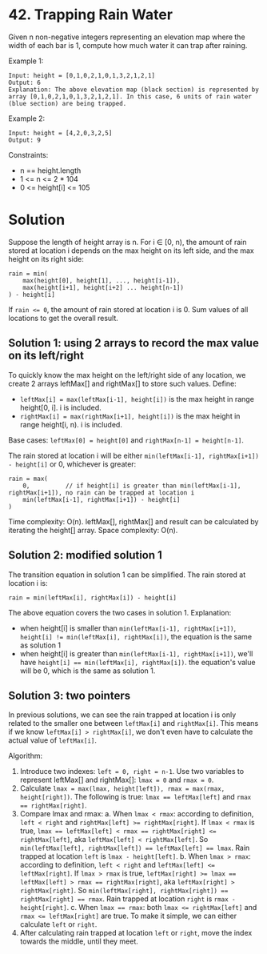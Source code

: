 # 42. Trapping Rain Water
Given n non-negative integers representing an elevation map where the width of each bar is 1, compute how much water it can trap after raining.

Example 1:

    Input: height = [0,1,0,2,1,0,1,3,2,1,2,1]
    Output: 6
    Explanation: The above elevation map (black section) is represented by array [0,1,0,2,1,0,1,3,2,1,2,1]. In this case, 6 units of rain water (blue section) are being trapped.

Example 2:

    Input: height = [4,2,0,3,2,5]
    Output: 9

Constraints:

* n == height.length
* 1 <= n <= 2 * 104
* 0 <= height[i] <= 105

# Solution
Suppose the length of height array is n. For i ∈ [0, n), the amount of rain stored at location i depends on the max height on its left side, and the max height on its right side:

    rain = min(
        max(height[0], height[1], ..., height[i-1]),
        max(height[i+1], height[i+2] ... height[n-1])
    ) - height[i]

If `rain <= 0`, the amount of rain stored at location i is 0. Sum values of all locations to get the overall result.

## Solution 1: using 2 arrays to record the max value on its left/right
To quickly know the max height on the left/right side of any location, we create 2 arrays leftMax[] and rightMax[] to store such values. Define:

* `leftMax[i] = max(leftMax[i-1], height[i])` is the max height in range height[0, i]. i is included.
* `rightMax[i] = max(rightMax[i+1], height[i])` is the max height in range height[i, n). i is included.

Base cases: `leftMax[0] = height[0]` and `rightMax[n-1] = height[n-1]`.

The rain stored at location i will be either `min(leftMax[i-1], rightMax[i+1]) - height[i]` or 0, whichever is greater:

    rain = max(
        0,          // if height[i] is greater than min(leftMax[i-1], rightMax[i+1]), no rain can be trapped at location i
        min(leftMax[i-1], rightMax[i+1]) - height[i]
    )

Time complexity: O(n). leftMax[], rightMax[] and result can be calculated by iterating the height[] array.
Space complexity: O(n).

## Solution 2: modified solution 1
The transition equation in solution 1 can be simplified. The rain stored at location i is:

    rain = min(leftMax[i], rightMax[i]) - height[i]

The above equation covers the two cases in solution 1. Explanation:

* when height[i] is smaller than `min(leftMax[i-1], rightMax[i+1])`, `height[i] != min(leftMax[i], rightMax[i])`, the equation is the same as solution 1
* when height[i] is greater than `min(leftMax[i-1], rightMax[i+1])`, we'll have `height[i] == min(leftMax[i], rightMax[i])`. the equation's value will be 0, which is the same as solution 1.

## Solution 3: two pointers
In previous solutions, we can see the rain trapped at location i is only related to the smaller one between `leftMax[i]` and `rightMax[i]`. This means if we know `leftMax[i] > rightMax[i]`, we don't even have to calculate the actual value of `leftMax[i]`.

Algorithm:

1. Introduce two indexes: `left = 0, right = n-1`. Use two variables to represent leftMax[] and rightMax[]: `lmax = 0` and `rmax = 0`.
2. Calculate `lmax = max(lmax, height[left]), rmax = max(rmax, height[right])`. The following is true: `lmax == leftMax[left]` and `rmax == rightMax[right]`.
3. Compare lmax and rmax:
    a. When `lmax < rmax`: according to definition, `left < right` and `rightMax[left] >= rightMax[right]`. If `lmax < rmax` is true, `lmax == leftMax[left] < rmax == rightMax[right] <= rightMax[left]`, aka `leftMax[left] < rightMax[left]`. So `min(leftMax[left], rightMax[left]) == leftMax[left] == lmax`. Rain trapped at location `left` is `lmax - height[left]`.
    b. When `lmax > rmax`: according to definition, `left < right` and `leftMax[left] <= leftMax[right]`. If `lmax > rmax` is true, `leftMax[right] >= lmax == leftMax[left] > rmax == rightMax[right]`, aka `leftMax[right] > rightMax[right]`. So `min(leftMax[right], rightMax[right]) == rightMax[right] == rmax`. Rain trapped at location `right` is `rmax - height[right]`.
    c. When `lmax == rmax`: both `lmax <= rightMax[left]` and `rmax <= leftMax[right]` are true. To make it simple, we can either calculate `left` or `right`.
4. After calculating rain trapped at location `left` or `right`, move the index towards the middle, until they meet.
